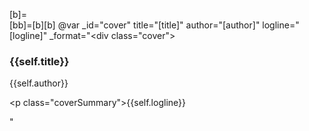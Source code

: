 [b]=<br />
[bb]=[b][b]
@var _id="cover" title="[title]" author="[author]" logline="[logline]" _format="<div class=\"cover\"><h3>{{self.title}}</h3><p>{{self.author}}</p><p class=\"coverSummary\">{{self.logline}}</p></div>"
